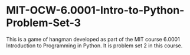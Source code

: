 # MIT-OCW-6.0001-Intro-to-Python-Problem-Set-3
This is a game of hangman developed as part of the MIT course 6.0001 Introduction to Programming in Python. 
It is problem set 2 in this course.
